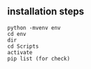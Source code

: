 ## installation steps

    python -mvenv env
    cd env
    dir
    cd Scripts
    activate
    pip list (for check)
